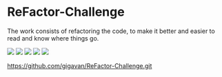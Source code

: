 # ReFactor-Challenge

The work consists of refactoring the code, to make it better and easier to read and know where things go.

<img src="file:///C:/Users/Emman/projects/Develop/index.html">
<img src="./Develop/assets/images/Screen-shot-1.PNG">
<img src="./assets/images/Screen-shot-2.png">
<img src="./assets/images/Screen shot 3.png">
<img src="./assets/images/Screen shot 4.png">

https://github.com/gigavan/ReFactor-Challenge.git
